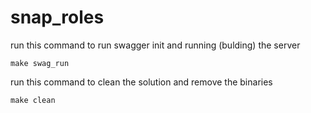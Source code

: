 # snap_roles

run this command to run swagger init and running (bulding) the server
```
make swag_run
```

run this command to clean the solution and remove the binaries
```
make clean
```